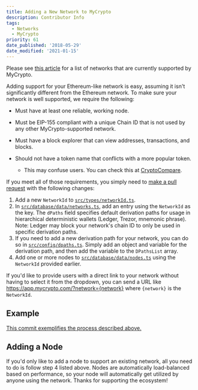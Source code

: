 ```yaml
---
title: Adding a New Network to MyCrypto
description: Contributor Info
tags:
  - Networks
  - MyCrypto
priority: 61
date_published: '2018-05-29'
date_modified: '2021-01-15'
---
```


Please see [this article](/general-knowledge/about-mycrypto/supported-networks) for a list of networks that are currently supported by MyCrypto.

Adding support for your Ethereum-like network is easy, assuming it isn't significantly different from the Ethereum network. To make sure your network is well supported, we require the following:

- Must have at least one reliable, working node.

- Must be EIP-155 compliant with a unique Chain ID that is not used by any other MyCrypto-supported network.

- Must have a block explorer that can view addresses, transactions, and blocks.

- Should not have a token name that conflicts with a more popular token.
  - This may confuse users. You can check this at [CryptoCompare](https://www.cryptocompare.com/).

If you meet all of those requirements, you simply need to [make a pull request](https://github.com/MyCryptoHQ/MyCrypto) with the following changes:

1. Add a new `NetworkId` to [`src/types/networkId.ts`](https://github.com/MyCryptoHQ/MyCrypto/blob/master/src/types/networkId.ts).
2. In [`src/database/data/networks.ts`](https://github.com/MyCryptoHQ/MyCrypto/blob/master/src/database/data/networks.ts), add an entry using the `NetworkId` as the key. The `dPaths` field specifies default derivation paths for usage in hierarchical deterministic wallets (Ledger, Trezor, mnemonic phrase). Note: Ledger may block your network's chain ID to only be used in specific derivation paths.
3. If you need to add a new derivation path for your network, you can do so in [`src/config/dpaths.ts`](https://github.com/MyCryptoHQ/MyCrypto/blob/master/src/config/dpaths.ts). Simply add an object and variable for the derivation path, and then add the variable to the `DPathsList` array.
4. Add one or more nodes to [`src/database/data/nodes.ts`](https://github.com/MyCryptoHQ/MyCrypto/blob/master/src/database/data/nodes.ts) using the `NetworkId` provided earlier.

If you'd like to provide users with a direct link to your network without having to select it from the dropdown, you can send a URL like <https://app.mycrypto.com/?network={network}> where `{network}` is the `NetworkId`.

## Example

[This commit exemplifies the process described above.](https://github.com/MyCryptoHQ/MyCrypto/commit/48028144986547f5e443101b10f11baac6bfbc74#diff-ced52679f30edd8ca077b5a52488edaec6a4d1adeababc5b5f022152024cd7db)

## Adding a Node

If you'd only like to add a node to support an existing network, all you need to do is follow step 4 listed above. Nodes are automatically load-balanced based on performance, so your node will automatically get utilized by anyone using the network. Thanks for supporting the ecosystem!
